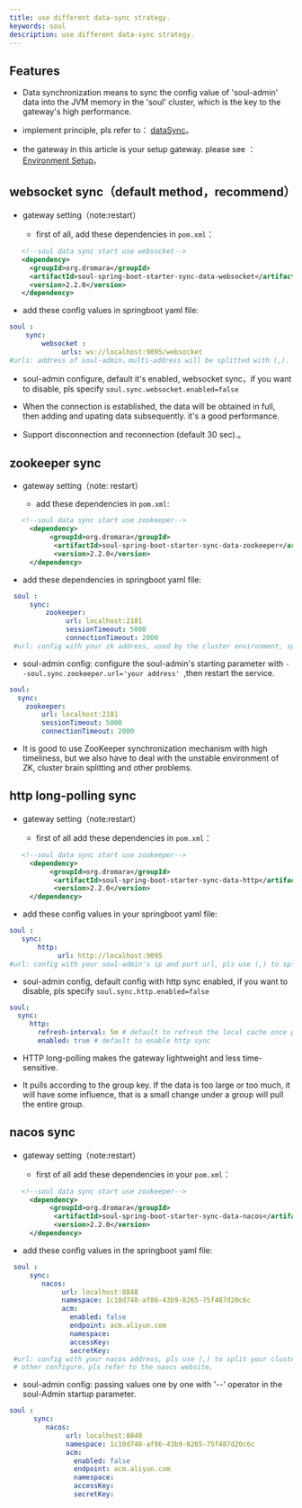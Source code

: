 ```yaml
---
title: use different data-sync strategy.
keywords: soul
description: use different data-sync strategy.
---
```


## Features

* Data synchronization means to sync the config value of 'soul-admin' data into the JVM memory in the 'soul' cluster, which is the key to the gateway's high performance.

* implement principle, pls refer to： [dataSync](dataSync.md)。

* the gateway in this article is your setup gateway. please see ：[Environment Setup](setup.md)。

## websocket sync（default method，recommend）

* gateway setting（note:restart）
  
    * first of all, add these dependencies in `pom.xml`：
 ```xml
    <!--soul data sync start use websocket-->
    <dependency>
      <groupId>org.dromara</groupId>
      <artifactId>soul-spring-boot-starter-sync-data-websocket</artifactId>
      <version>2.2.0</version>
    </dependency>
   ``` 
   * add these config values in springboot yaml file:
  ```yaml
  soul :
      sync:
          websocket :
               urls: ws://localhost:9095/websocket
  #urls: address of soul-admin，multi-address will be splitted with (,).
   ```

* soul-admin configure, default it's enabled, websocket sync，if you want to disable, pls specify `soul.sync.websocket.enabled=false`

* When the connection is established, the data will be obtained in full, then adding and upating data subsequently. it's a good performance.

* Support disconnection and reconnection (default 30 sec).。


## zookeeper sync

* gateway setting（note: restart）
  
    * add these dependencies in `pom.xml`: 

 ```xml
    <!--soul data sync start use zookeeper-->
      <dependency>
           <groupId>org.dromara</groupId>
            <artifactId>soul-spring-boot-starter-sync-data-zookeeper</artifactId>
            <version>2.2.0</version>
      </dependency>
 ```
  
   * add these dependencies in  springboot yaml file:
 ```yaml
  soul :
      sync:
          zookeeper:
               url: localhost:2181
               sessionTimeout: 5000
               connectionTimeout: 2000
  #url: config with your zk address, used by the cluster environment, splitted with (,).
 ```

* soul-admin config: configure the soul-admin's starting parameter with `--soul.sync.zookeeper.url='your address' `,then restart the service.
```yaml
soul:
  sync:
    zookeeper:
        url: localhost:2181
        sessionTimeout: 5000
        connectionTimeout: 2000
```
* It is  good to use ZooKeeper synchronization mechanism with high timeliness, but we also have to deal with the unstable environment of ZK, cluster brain splitting and other
  problems.

## http long-polling sync

* gateway setting（note:restart）
  
    * first of all add these dependencies in `pom.xml`：

 ```xml
    <!--soul data sync start use zookeeper-->
      <dependency>
           <groupId>org.dromara</groupId>
            <artifactId>soul-spring-boot-starter-sync-data-http</artifactId>
            <version>2.2.0</version>
      </dependency>
   ```
  
   * add these config values in your springboot yaml file:
   ```yaml
  soul :
      sync:
          http:
               url: http://localhost:9095
  #url: config with your soul-admin's ip and port url, pls use (,) to split multi cluster environment.
   ```
* soul-admin config, default config with http sync enabled, if you want to disable, pls specify `soul.sync.http.enabled=false`
```yaml
soul:
  sync:
     http:
       refresh-interval: 5m # default to refresh the local cache once per 5min
       enabled: true # default to enable http sync
```

* HTTP long-polling makes the gateway lightweight and less time-sensitive. 

* It pulls according to the group key. If the data is too large or too much, it will have some influence, that is a small change under a group will pull the entire group.

## nacos sync

* gateway setting（note:restart）
  
    * first of all add these dependencies in your `pom.xml`：
 ```xml
    <!--soul data sync start use zookeeper-->
      <dependency>
           <groupId>org.dromara</groupId>
            <artifactId>soul-spring-boot-starter-sync-data-nacos</artifactId>
            <version>2.2.0</version>
      </dependency>
   ```
  
  * add these config values in the springboot yaml file:
 ```yaml
  soul :
      sync:
         nacos:
              url: localhost:8848
              namespace: 1c10d748-af86-43b9-8265-75f487d20c6c
              acm:
                enabled: false
                endpoint: acm.aliyun.com
                namespace: 
                accessKey: 
                secretKey: 
  #url: config with your nacos address, pls use (,) to split your cluster environment.
  # other configure，pls refer to the naocs website。
 ```
* soul-admin config: passing values one by one with '--' operator in the soul-Admin startup parameter.
```yaml
soul :
      sync:
         nacos:
              url: localhost:8848
              namespace: 1c10d748-af86-43b9-8265-75f487d20c6c
              acm:
                enabled: false
                endpoint: acm.aliyun.com
                namespace: 
                accessKey: 
                secretKey: 
```

